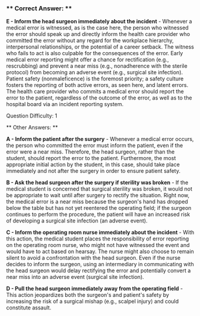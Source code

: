 ### ** Correct Answer: **

**E - Inform the head surgeon immediately about the incident** - Whenever a medical error is witnessed, as is the case here, the person who witnessed the error should speak up and directly inform the health care provider who committed the error without any regard for the workplace hierarchy, interpersonal relationships, or the potential of a career setback. The witness who fails to act is also culpable for the consequences of the error. Early medical error reporting might offer a chance for rectification (e.g., rescrubbing) and prevent a near miss (e.g., nonadherence with the sterile protocol) from becoming an adverse event (e.g., surgical site infection). Patient safety (nonmaleficence) is the foremost priority; a safety culture fosters the reporting of both active errors, as seen here, and latent errors. The health care provider who commits a medical error should report the error to the patient, regardless of the outcome of the error, as well as to the hospital board via an incident reporting system.

Question Difficulty: 1

** Other Answers: **

**A - Inform the patient after the surgery** - Whenever a medical error occurs, the person who committed the error must inform the patient, even if the error were a near miss. Therefore, the head surgeon, rather than the student, should report the error to the patient. Furthermore, the most appropriate initial action by the student, in this case, should take place immediately and not after the surgery in order to ensure patient safety.

**B - Ask the head surgeon after the surgery if sterility was broken** - If the medical student is concerned that surgical sterility was broken, it would not be appropriate to wait until after surgery to rectify the situation. Right now, the medical error is a near miss because the surgeon's hand has dropped below the table but has not yet reentered the operating field; if the surgeon continues to perform the procedure, the patient will have an increased risk of developing a surgical site infection (an adverse event).

**C - Inform the operating room nurse immediately about the incident** - With this action, the medical student places the responsibility of error reporting on the operating room nurse, who might not have witnessed the event and would have to act based on hearsay. The nurse might also choose to remain silent to avoid a confrontation with the head surgeon. Even if the nurse decides to inform the surgeon, using an intermediary in communicating with the head surgeon would delay rectifying the error and potentially convert a near miss into an adverse event (surgical site infection).

**D - Pull the head surgeon immediately away from the operating field** - This action jeopardizes both the surgeon's and patient's safety by increasing the risk of a surgical mishap (e.g., scalpel injury) and could constitute assault.

